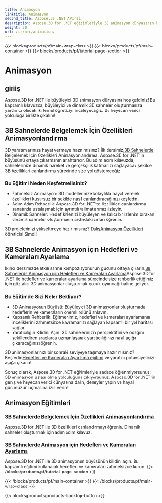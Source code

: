 ```yaml
---
title: Animasyon
linktitle: Animasyon
second_title: Aspose.3D .NET API'si
description: Aspose.3D for .NET eğitimleriyle 3D animasyon dünyasının kilidini açın. Özellikleri canlandırmayı ve dinamik sahneler için hedefleri ve kameraları zahmetsizce ayarlamayı öğrenin.
weight: 30
url: /tr/net/animation/
---
```


{{< blocks/products/pf/main-wrap-class >}}
{{< blocks/products/pf/main-container >}}
{{< blocks/products/pf/tutorial-page-section >}}

# Animasyon

## giriiş

Aspose.3D for .NET ile büyüleyici 3D animasyon dünyasına hoş geldiniz! Bu kapsamlı kılavuzda, büyüleyici ve dinamik 3D sahneler oluşturmanıza yardımcı olacak iki temel öğreticiyi inceleyeceğiz. Bu heyecan verici yolculuğa birlikte çıkalım!

## 3B Sahnelerde Belgelemek İçin Özellikleri Animasyonlandırma
3D yaratımlarınıza hayat vermeye hazır mısınız? İlk dersimiz,[3B Sahnelerde Belgelemek İçin Özellikleri Animasyonlandırma](./property-to-document/), Aspose.3D for .NET'in büyüsünü ortaya çıkarmanın anahtarıdır. Bu adım adım kılavuzda, sahnelerinize dinamik hareket ve gerçekçilik katmanızı sağlayacak şekilde 3B özellikleri canlandırma sürecinde size yol göstereceğiz.

### Bu Eğitimi Neden Keşfetmelisiniz?
- Zahmetsiz Animasyon: 3D modellerinize kolaylıkla hayat vererek özellikleri kusursuz bir şekilde nasıl canlandıracağınızı keşfedin.
- Adım Adım Rehberlik: Aspose.3D for .NET'te özellikleri canlandırma sanatında ustalaşmak için ayrıntılı talimatlarımızı izleyin.
- Dinamik Sahneler: Hedef kitlenizi büyüleyen ve kalıcı bir izlenim bırakan dinamik sahneler oluşturmanın ardındaki sırları öğrenin.

 3D projelerinizi yükseltmeye hazır mısınız? Dalış[Animasyon Özellikleri öğreticisi](./property-to-document/) Şimdi!

## 3B Sahnelerde Animasyon için Hedefleri ve Kameraları Ayarlama
 İkinci dersimizde etkili sahne kompozisyonunun gücünü ortaya çıkarın.[3B Sahnelerde Animasyon için Hedefleri ve Kameraları Ayarlama](./setup-target-camera/)Aspose.3D for .NET ile hedefleri ve kameraları ayarlama sürecinde size rehberlik ettiğimiz için göz alıcı 3D animasyonlar oluşturmak çocuk oyuncağı haline geliyor.

### Bu Eğitimde Sizi Neler Bekliyor?
- 3D Animasyonun Büyüsü: Büyüleyici 3D animasyonlar oluşturmada hedeflerin ve kameraların önemli rolünü anlayın.
- Kapsamlı Rehberlik: Eğitmenimiz, hedefleri ve kameraları ayarlamanın inceliklerini zahmetsizce kavramanızı sağlayan kapsamlı bir yol haritası sağlar.
- Yaratıcılığın Kilidini Açın: 3D sahnelerinizin perspektifini ve odağını şekillendiren araçlarda uzmanlaşarak yaratıcılığınızı nasıl açığa çıkaracağınızı öğrenin.

 3D animasyonlarınızı bir sonraki seviyeye taşımaya hazır mısınız? Keşfedin[Hedefleri ve Kameraları Ayarlama eğitimi](./setup-target-camera/) ve yaratıcı potansiyelinizi açığa çıkarın!

Sonuç olarak, Aspose.3D for .NET eğitimleriyle sadece öğrenmiyorsunuz; 3D animasyon ustası olma yolculuğuna çıkıyorsunuz. Aspose.3D for .NET'in geniş ve heyecan verici dünyasına dalın, deneyler yapın ve hayal gücünüzün uçmasına izin verin!
## Animasyon Eğitimleri
### [3B Sahnelerde Belgelemek İçin Özellikleri Animasyonlandırma](./property-to-document/)
Aspose.3D for .NET ile 3D özellikleri canlandırmayı öğrenin. Dinamik sahneler oluşturmak için adım adım kılavuz.
### [3B Sahnelerde Animasyon için Hedefleri ve Kameraları Ayarlama](./setup-target-camera/)
Aspose.3D for .NET ile 3D animasyonun büyüsünün kilidini açın. Bu kapsamlı eğitimi kullanarak hedefleri ve kameraları zahmetsizce kurun.
{{< /blocks/products/pf/tutorial-page-section >}}

{{< /blocks/products/pf/main-container >}}
{{< /blocks/products/pf/main-wrap-class >}}

{{< blocks/products/products-backtop-button >}}
